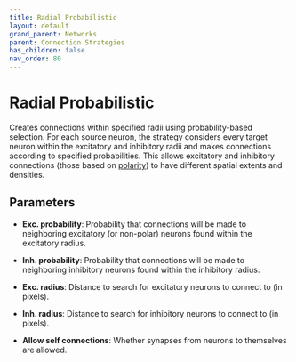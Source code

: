 ```yaml
---
title: Radial Probabilistic
layout: default
grand_parent: Networks
parent: Connection Strategies
has_children: false
nav_order: 80
---
```


# Radial Probabilistic

Creates connections within specified radii using probability-based selection. For each source neuron, the strategy considers every target neuron within the excitatory and inhibitory radii and makes connections according to specified probabilities. This allows excitatory and inhibitory connections (those based on [polarity](../neurons/#polarity)) to have different spatial extents and densities.

## Parameters

- **Exc. probability**: Probability that connections will be made to neighboring excitatory (or non-polar) neurons found within the excitatory radius.

- **Inh. probability**: Probability that connections will be made to neighboring inhibitory neurons found within the inhibitory radius.

- **Exc. radius**: Distance to search for excitatory neurons to connect to (in pixels).

- **Inh. radius**: Distance to search for inhibitory neurons to connect to (in pixels).

- **Allow self connections**: Whether synapses from neurons to themselves are allowed.

